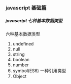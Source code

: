 ### javascript 基础篇
##### javascript 七种基本数据类型
六种基本数据类型

1. undefined
2. null
3. string
4. boolean
5. number
6. symbol(ES6)
一种引用类型
1. Object
